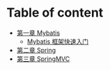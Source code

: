 # Table of content

* [第一章 Mybatis](chapter1.md)
   * [Mybatis 框架快速入门]()
* [第二章 Spring](chapter2.md)
* [第三章 SpringMVC](chapter3.md)

